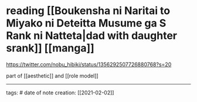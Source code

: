 # reading [[Boukensha ni Naritai to Miyako ni Deteitta Musume ga S Rank ni Natteta|dad with daughter srank]] [[manga]]
https://twitter.com/nobu_hibiki/status/1356292507726880768?s=20

part of [[aesthetic]] and [[role model]]
___
tags: #
date of note creation: [[2021-02-02]]

